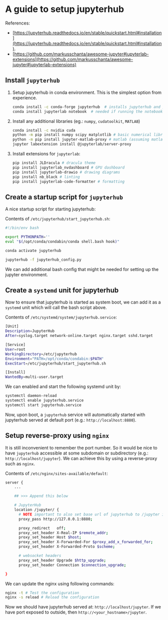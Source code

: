 # A guide to setup jupyterhub

References:

- [https://jupyterhub.readthedocs.io/en/stable/quickstart.html#installation](https://jupyterhub.readthedocs.io/en/stable/quickstart.html#installation).
- [https://github.com/markusschanta/awesome-jupyter#jupyterlab-extensions](https://github.com/markusschanta/awesome-jupyter#jupyterlab-extensions)

## Install `jupyterhub`

1. Setup jupyterhub in conda environment. This is the simplest option from experience.

    ```bash
    conda install -c conda-forge jupyterhub  # installs jupyterhub and proxy
    conda install jupyterlab notebook  # needed if running the notebook servers in the same environmen
    ```

2. Install any additional libraries (eg.: `numpy`, `cudatoolkit`, `MATLAB`)

    ```bash
    conda install -c nvidia cuda
    python -m pip install numpy scipy matplotlib # basic numerical libraries
    python -m pip install jupyter-matlab-proxy # matlab (assuming matlab is available locally)
    jupyter labextension install @jupyterlab/server-proxy
    ```

3. Install extensions for `jupyterlab`:

    ```bash
    pip install JLDracula # dracula theme
    pip install jupyterlab_nvdashboard # GPU dashboard
    pip install jupyterlab-drawio # drawing diagrams
    pip install nb_black # linting
    pip install jupyterlab-code-formatter # formatting
    ```

## Create a startup script for `jupyterhub`

A nice startup script for starting jupyterhub:

Contents of `/etc/jupyterhub/start_jupyterhub.sh`:
```bash
#!/bin/env bash

export PYTHONPATH=''
eval "$(/opt/conda/condabin/conda shell.bash hook)"

conda activate jupyterhub

jupyterhub -f jupyterhub_config.py
```

We can add additional bash config that might be needed for setting up the jupyter environment.

## Create a `systemd` unit for jupyterhub

Now to ensure that jupyterhub is started as system boot, we can add it as a `systemd` unit which will call the bash script above.

Contents of `/etc/systemd/system/jupyterhub.service`:
```bash
[Unit]
Description=JupyterHub
After=syslog.target network-online.target nginx.target sshd.target

[Service]
User=root
WorkingDirectory=/etc/jupyterhub
Environment="PATH=/opt/conda/condabin:$PATH"
ExecStart=/etc/jupyterhub/start_jupyterhub.sh

[Install]
WantedBy=multi-user.target
```

We can enabled and start the following systemd unit by:
```bash
systemctl daemon-reload
systemctl enable jupyterhub.service
systemctl start jupyterhub.service
```

Now, upon boot, a `jupyterhub` service will automatically started with jupyterhub served at default port (e.g.: `http://localhost:8880`).

## Setup reverse-proxy using `nginx`

It is still inconvenient to remember the port number. So it would be nice to have `jupyterhub` accessible at some subdomain or subdirectory (e.g.: `http://localhost/jupyter`). We can achieve this by using a reverse-proxy such as `nginx`.

Contents of `/etc/nginx/sites-available/default`:

```bash
server {
    ...

    ## >>> Append this below

	# JupyterHub
	location /jupyter/ {
	  # NOTE important to also set base url of jupyterhub to /jupyter in its config
	  proxy_pass http://127.0.0.1:8880;

	  proxy_redirect   off;
	  proxy_set_header X-Real-IP $remote_addr;
	  proxy_set_header Host $host;
	  proxy_set_header X-Forwarded-For $proxy_add_x_forwarded_for;
	  proxy_set_header X-Forwarded-Proto $scheme;

	  # websocket headers
	  proxy_set_header Upgrade $http_upgrade;
	  proxy_set_header Connection $connection_upgrade;

}
```

We can update the nginx using following commands:
```bash
nginx -t # Test the configuration
nginx -s reload # Reload the configuration
```

Now we should have jupyterhub served at: `http://localhost/jupyter`. If we have port exposed to outside, then `http://<your_hostname>/jupyter`.
